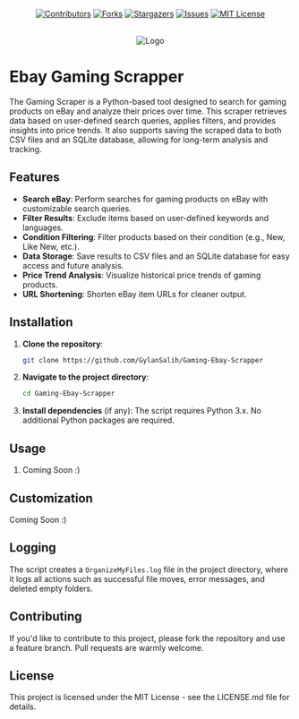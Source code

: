 <a id="readme-top"></a>

<div align="center">

[![Contributors][contributors-shield]][contributors-url]
[![Forks][forks-shield]][forks-url]
[![Stargazers][stars-shield]][stars-url]
[![Issues][issues-shield]][issues-url]
[![MIT License][license-shield]][license-url]

</div>

<!-- Badges Shields -->
[contributors-shield]: https://custom-icon-badges.demolab.com/github/contributors/GylanSalih/OrganizeMyFiles?color=FF0000&logo=group&label=Contributors&logoColor=white&style=for-the-badge&labelColor=000000
[forks-shield]: https://custom-icon-badges.demolab.com/github/forks/GylanSalih/OrganizeMyFiles?color=FF0000&logo=repo-forked&label=Forks&logoColor=white&style=for-the-badge&labelColor=000000
[stars-shield]: https://custom-icon-badges.demolab.com/github/stars/GylanSalih/OrganizeMyFiles?color=FF0000&label=Stars&style=for-the-badge&logo=star&logoColor=white&labelColor=000000
[issues-shield]: https://custom-icon-badges.demolab.com/github/issues/GylanSalih/OrganizeMyFiles?color=FF0000&logo=issue-opened&label=Issues&logoColor=white&labelColor=000000&style=for-the-badge&
[license-shield]: https://custom-icon-badges.demolab.com/github/license/GylanSalih/OrganizeMyFiles?color=FF0000&logo=law&label=License&logoColor=white&style=for-the-badge&labelColor=000000

<!-- Badges Links -->
[contributors-url]: https://github.com/GylanSalih/OrganizeMyFiles/graphs/contributors
[forks-url]: https://github.com/GylanSalih/OrganizeMyFiles/network/members
[stars-url]: https://github.com/GylanSalih/OrganizeMyFiles/stargazers
[issues-url]: https://github.com/GylanSalih/OrganizeMyFiles/issues
[license-url]: https://github.com/GylanSalih/OrganizeMyFiles/blob/main/LICENSE

<!-- PROJECT LOGO -->
<br />
<div align="center">
    <img src="https://github.com/GylanSalih/GamingScrapper/blob/main/Showcase_Github.png" alt="Logo">
  </a>
</div>

# Ebay Gaming Scrapper

The Gaming Scraper is a Python-based tool designed to search for gaming products on eBay and analyze their prices over time. This scraper retrieves data based on user-defined search queries, applies filters, and provides insights into price trends. It also supports saving the scraped data to both CSV files and an SQLite database, allowing for long-term analysis and tracking.

## Features

- **Search eBay**: Perform searches for gaming products on eBay with customizable search queries.
- **Filter Results**: Exclude items based on user-defined keywords and languages.
- **Condition Filtering**: Filter products based on their condition (e.g., New, Like New, etc.).
- **Data Storage**: Save results to CSV files and an SQLite database for easy access and future analysis.
- **Price Trend Analysis**: Visualize historical price trends of gaming products.
- **URL Shortening**: Shorten eBay item URLs for cleaner output.

## Installation

1. **Clone the repository**:

   ```bash
   git clone https://github.com/GylanSalih/Gaming-Ebay-Scrapper
   ```

2. **Navigate to the project directory**:

   ```bash
   cd Gaming-Ebay-Scrapper
   ```

3. **Install dependencies** (if any):
   The script requires Python 3.x. No additional Python packages are required.

## Usage

1. Coming Soon :)



## Customization

Coming Soon :)

## Logging

The script creates a `OrganizeMyFiles.log` file in the project directory, where it logs all actions such as successful file moves, error messages, and deleted empty folders.

## Contributing

If you'd like to contribute to this project, please fork the repository and use a feature branch. Pull requests are warmly welcome.

## License

This project is licensed under the MIT License - see the LICENSE.md file for details.
